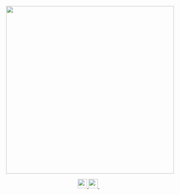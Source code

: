 <p align='center'>
  <a href="#">
    <img src="https://github-readme-stats.vercel.app/api?username=rawan-abdo&show_icons=true&count_private=true&hide=stars,contribs&theme=light" width="450">   
  </a>
</p>

<p align='center'> 
  <a href="https://www.linkedin.com/in/rawan-abdo/" target="_blank" rel="noreferrer">
    <img src="https://img.shields.io/badge/linkedin-%230077B5.svg?&style=for-the-badge&logo=linkedin&logoColor=white" height = "25"/>
  </a>  
   
  <a href="mailto:rawanzabdo@gmail.com" target="_blank" rel="noreferrer">
    <img src="https://img.shields.io/badge/Gmail-D14836?style=for-the-badge&logo=gmail&logoColor=white" height= "25"/>        
  </a>&nbsp;&nbsp;
</p>









<!-- NOTES


<p align='center'>
  <img src="https://github-readme-stats.vercel.app/api/top-langs?username=rawan-abdo&show_icons=true&count_private=true&locale=en&layout=compact&langs_count=3" alt="rawan-abdo-top-langs"/>
</p>

**rawan-abdo/rawan-abdo** is a ✨ _special_ ✨ repository because its `README.md` (this file) appears on your GitHub profile.

<h1 align='center'>
Hi there 👋 I'm Rawan ⚡
</h1>
[![Top Langs](https://github-readme-stats.vercel.app/api/top-langs?username=rawan-abdo&langs_count=3&layout=compact)](https://github.com/rawan-abdo/github-readme-stats)

Here are some ideas to get you started:
<a onclick="window.open(this.href,'_blank');return false;" href = "https://www.linkedin.com/in/rawan-abdo/">
- 🔭 I’m currently working on ...
- 🌱 I’m currently learning ...
- 👯 I’m looking to collaborate on ...
- 🤔 I’m looking for help with ...
- 💬 Ask me about ...
- 📫 How to reach me: ...
- 😄 Pronouns: ...
- ⚡ Fun fact: ...
-->
